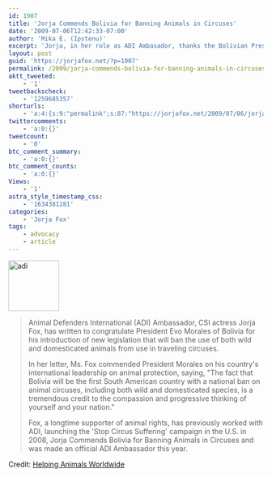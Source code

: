 ```yaml
---
id: 1907
title: 'Jorja Commends Bolivia for Banning Animals in Circuses'
date: '2009-07-06T12:42:33-07:00'
author: 'Mika E. (Ipstenu)'
excerpt: 'Jorja, in her role as ADI Ambasador, thanks the Bolivian President for his ban on animals in circuses.'
layout: post
guid: 'https://jorjafox.net/?p=1907'
permalink: /2009/jorja-commends-bolivia-for-banning-animals-in-circuses/
aktt_tweeted:
    - '1'
tweetbackscheck:
    - '1259685357'
shorturls:
    - 'a:4:{s:9:"permalink";s:87:"https://jorjafox.net/2009/07/06/jorja-commends-bolivia-for-banning-animals-in-circuses/";s:7:"tinyurl";s:25:"http://tinyurl.com/nhv9tk";s:4:"isgd";s:18:"http://is.gd/53d8o";s:5:"bitly";s:20:"http://bit.ly/7pwkAZ";}'
twittercomments:
    - 'a:0:{}'
tweetcount:
    - '0'
btc_comment_summary:
    - 'a:0:{}'
btc_comment_counts:
    - 'a:0:{}'
Views:
    - '1'
astra_style_timestamp_css:
    - '1634381281'
categories:
    - 'Jorja Fox'
tags:
    - advocacy
    - article
---
```


<a href="//static.jorjafox.net/wordpress/2009/07/adi.jpg"><img src="//static.jorjafox.net/wordpress/2009/07/adi-100x100.jpg" alt="adi" title="adi" width="100" height="100" class="alignleft size-thumbnail wp-image-1908" /></a> <blockquote>Animal Defenders International (ADI) Ambassador, CSI actress Jorja Fox, has written to congratulate President Evo Morales of Bolivia for his introduction of new legislation that will ban the use of both wild and domesticated animals from use in traveling circuses.

In her letter, Ms. Fox commended President Morales on his country's international leadership on animal protection, saying, "The fact that Bolivia will be the first South American country with a national ban on animal circuses, including both wild and domesticated species, is a tremendous credit to the compassion and progressive thinking of yourself and your nation."

Fox, a longtime supporter of animal rights, has previously worked with ADI, launching the 'Stop Circus Suffering' campaign in the U.S. in 2008, Jorja Commends Bolivia for Banning Animals in Circuses and was made an official ADI Ambassador this year.</blockquote>

Credit: <a href="http://helpinganimalsworldwide.blogspot.com/2009/07/adi-ambassador-jorja-fox-commends.html">Helping Animals Worldwide</a>